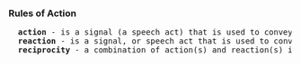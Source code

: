### Rules of Action
<pre>
  <b>action</b> - is a signal (a speech act) that is used to convey information or instructions to other participants of the Play;
  <b>reaction</b> - is a signal, or speech act that is used to convey the <i>response</i> of a participant of the Play to the action(s) of other participants;
  <b>reciprocity</b> - a combination of action(s) and reaction(s) in which there is a causal relationship between the two parts.
</pre>
